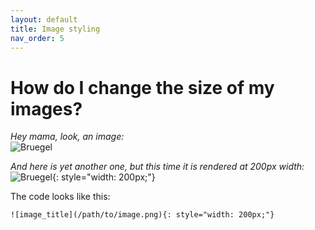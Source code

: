 ```yaml
---
layout: default
title: Image styling
nav_order: 5
---
```


# How do I change the size of my images? 
  
*Hey mama, look, an image:*  
![Bruegel](https://upload.wikimedia.org/wikipedia/commons/thumb/f/fc/Pieter_Bruegel_the_Elder_-_The_Tower_of_Babel_%28Vienna%29_-_Google_Art_Project_-_edited.jpg/1280px-Pieter_Bruegel_the_Elder_-_The_Tower_of_Babel_%28Vienna%29_-_Google_Art_Project_-_edited.jpg)

*And here is yet another one, but this time it is rendered at 200px width:*  
![Bruegel](https://upload.wikimedia.org/wikipedia/commons/thumb/f/fc/Pieter_Bruegel_the_Elder_-_The_Tower_of_Babel_%28Vienna%29_-_Google_Art_Project_-_edited.jpg/1280px-Pieter_Bruegel_the_Elder_-_The_Tower_of_Babel_%28Vienna%29_-_Google_Art_Project_-_edited.jpg){: style="width: 200px;"}

The code looks like this:
```
![image_title](/path/to/image.png){: style="width: 200px;"}
```